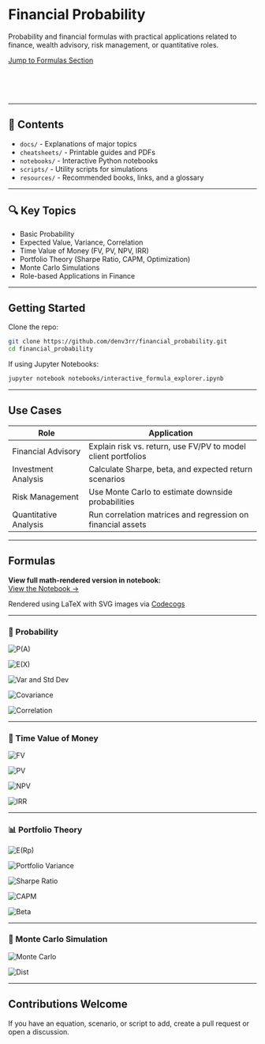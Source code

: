 # Financial Probability

Probability and financial formulas with practical applications related to finance, wealth advisory, risk management, or quantitative roles.

[Jump to Formulas Section](#formulas)

<br>
<br>
<br>

---

## 📘 Contents

- `docs/` - Explanations of major topics
- `cheatsheets/` - Printable guides and PDFs
- `notebooks/` - Interactive Python notebooks
- `scripts/` - Utility scripts for simulations
- `resources/` - Recommended books, links, and a glossary

---

## 🔍 Key Topics

- Basic Probability
- Expected Value, Variance, Correlation
- Time Value of Money (FV, PV, NPV, IRR)
- Portfolio Theory (Sharpe Ratio, CAPM, Optimization)
- Monte Carlo Simulations
- Role-based Applications in Finance

---

## Getting Started

Clone the repo:
```bash
git clone https://github.com/denv3rr/financial_probability.git
cd financial_probability
```


If using Jupyter Notebooks:
```bash
jupyter notebook notebooks/interactive_formula_explorer.ipynb
```

---

## Use Cases

| Role | Application |
|--------|-------------|
| Financial Advisory |	Explain risk vs. return, use FV/PV to model client portfolios |
| Investment Analysis | Calculate Sharpe, beta, and expected return scenarios |
| Risk Management | Use Monte Carlo to estimate downside probabilities |
| Quantitative Analysis |	Run correlation matrices and regression on financial assets |

---

## Formulas

**View full math-rendered version in notebook:**  
[View the Notebook →](notebooks/full_financial_formulas.ipynb)

Rendered using LaTeX with SVG images via [Codecogs](https://latex.codecogs.com/)

---

### 🎲 Probability

![P(A)](https://latex.codecogs.com/svg.image?\dpi{150}&space;P(A)&space;=&space;\frac{\text{Favorable&space;Outcomes}}{\text{Total&space;Outcomes}})

![E(X)](https://latex.codecogs.com/svg.image?\dpi{150}&space;E(X)&space;=&space;\sum&space;P(x)&space;\cdot&space;x)

![Var and Std Dev](https://latex.codecogs.com/svg.image?\dpi{150}&space;Var(X)&space;=&space;\sum&space;P(x)&space;(x&space;-&space;E(X))^2,&space;\quad&space;\sigma&space;=&space;\sqrt{Var(X)})

![Covariance](https://latex.codecogs.com/svg.image?\dpi{150}&space;Cov(X,Y)&space;=&space;\sum&space;P(x,y)(x&space;-&space;E(X))(y&space;-&space;E(Y)))

![Correlation](https://latex.codecogs.com/svg.image?\dpi{150}&space;\rho_{X,Y}&space;=&space;\frac{Cov(X,&space;Y)}{\sigma_X&space;\cdot&space;\sigma_Y})

---

### 💸 Time Value of Money

![FV](https://latex.codecogs.com/svg.image?\dpi{150}&space;FV&space;=&space;PV&space;\cdot&space;(1&space;+&space;r)^n)

![PV](https://latex.codecogs.com/svg.image?\dpi{150}&space;PV&space;=&space;\frac{FV}{(1&space;+&space;r)^n})

![NPV](https://latex.codecogs.com/svg.image?\dpi{150}&space;NPV&space;=&space;\sum_{t=1}^{n}&space;\frac{C_t}{(1&space;+&space;r)^t}&space;-&space;C_0)

![IRR](https://latex.codecogs.com/svg.image?\dpi{150}&space;NPV&space;=&space;0&space;\quad&space;\text{(solve&space;for&space;}r\text{)})

---

### 📊 Portfolio Theory

![E(Rp)](https://latex.codecogs.com/svg.image?\dpi{150}&space;E(R_p)&space;=&space;\sum&space;w_i&space;\cdot&space;E(R_i))

![Portfolio Variance](https://latex.codecogs.com/svg.image?\dpi{150}&space;\sigma_p^2&space;=&space;\sum&space;w_i^2&space;\cdot&space;\sigma_i^2&space;+&space;\sum_{i&space;\neq&space;j}&space;w_i&space;w_j&space;\cdot&space;Cov(i,&space;j))

![Sharpe Ratio](https://latex.codecogs.com/svg.image?\dpi{150}&space;Sharpe&space;=&space;\frac{E(R_p)&space;-&space;R_f}{\sigma_p})

![CAPM](https://latex.codecogs.com/svg.image?\dpi{150}&space;E(R_i)&space;=&space;R_f&space;+&space;\beta_i(E(R_m)&space;-&space;R_f))

![Beta](https://latex.codecogs.com/svg.image?\dpi{150}&space;\beta_i&space;=&space;\frac{Cov(R_i,&space;R_m)}{Var(R_m)})

---

### 🎲 Monte Carlo Simulation

![Monte Carlo](https://latex.codecogs.com/svg.image?\dpi{150}&space;\text{Final&space;Value}&space;=&space;PV&space;\cdot&space;\prod_{t=1}^{n}(1&space;+&space;r_t))

![Dist](https://latex.codecogs.com/svg.image?\dpi{150}&space;r_t&space;\sim&space;\mathcal{N}(\mu,&space;\sigma^2))

---

## Contributions Welcome

If you have an equation, scenario, or script to add, create a pull request or open a discussion.
